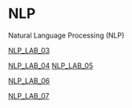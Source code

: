 # NLP
Natural Language Processing (NLP)

[NLP_LAB_03](https://github.com/Matam-Rohith/NLP/blob/main/NLP_Lab_03.ipynb)

[NLP_LAB_04](https://github.com/Matam-Rohith/NLP/blob/main/NLP_Lab_04.ipynb
)
[NLP_LAB_05](https://github.com/Matam-Rohith/NLP/blob/main/NLP_LAB_05.ipynb)

[NLP_LAB_06](https://github.com/Matam-Rohith/NLP/blob/main/NLP_LAB_06.ipynb)

[NLP_LAB_07](https://github.com/Matam-Rohith/NLP/blob/main/NLP_LAB_07.ipynb)


